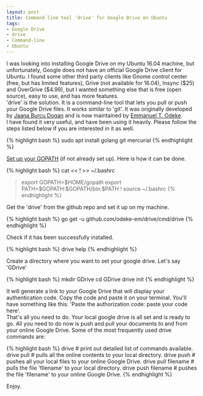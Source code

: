 ```yaml
---
layout: post
title: Command-line tool 'drive' for Google Drive on Ubuntu
tags:
- Google Drive
- drive
- Command-line
- Ubuntu
---
```


<p>
I was looking into installing Google Drive on my Ubuntu 16.04 machine, but unfortunately, Google does not have an official Google Drive client for Ubuntu. I found some other third party clients like Gnome control center (free, but has limited features), Grive (not available for 16.04), Insync ($25) and OverGrive ($4.99), but I wanted something else that is free (open source), easy to use, and has more features.<br />
'drive' is the solution. It is a command-line tool that lets you pull or push your Google Drive files. It works similar to 'git'. It was originally developed by <a href="https://github.com/rakyll">Jaana Burcu Dogan</a> and is now maintained by <a href="https:/github.com/odeke-em">Emmanuel T. Odeke</a>. <br />
I have found it very useful, and have been using it heavily. Please follow the steps listed below if you are interested in it as well.
</p>

{% highlight bash %}
sudo apt install golang git mercurial
{% endhighlight %}

<p>
<a href="https://github.com/odeke-em/drive#requirements" target="_blank">Set up your GOPATH</a> (if not already set up). Here is how it can be done.
</p>

{% highlight bash %}
cat << ! >> ~/.bashrc
> export GOPATH=\$HOME/gopath
> export PATH=\$GOPATH:\$GOPATH/bin:\$PATH
> !
source ~/.bashrc
{% endhighlight %}

<p>
Get the 'drive' from the github repo and set it up on my machine.
</p>

{% highlight bash %}
go get -u github.com/odeke-em/drive/cmd/drive
{% endhighlight %}

<p>
Check if it has been successfully installed.
</p>

{% highlight bash %}
drive help
{% endhighlight %}

<p>
Create a directory where you want to set your google drive. Let's say 'GDrive'
</p>

{% highlight bash %}
mkdir GDrive
cd GDrive
drive init
{% endhighlight %}

<p>
It will generate a link to your Google Drive that will display your authentication code. Copy the code and paste it on your terminal. You'll have something like this: 'Paste the authorization code: paste your code here'. <br />
That's all you need to do. Your local google drive is all set and is ready to go. All you need to do now is push and pull your documents to and from your online Google Drive. Some of the most frequently used drive commands are:
</p>

{% highlight bash %}
drive                      # print out detailed list of commands available.
drive pull                 # pulls all the online contents to your local directory.
drive push                 # pushes all your local files to your online Google Drive.
drive pull filename        # pulls the file 'filename' to your local directory.
drive push filename        # pushes the file 'filename' to your online Google Drive.
{% endhighlight %}

<p>
Enjoy.
</p>

